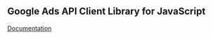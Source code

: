 ## Google Ads API Client Library for JavaScript

[Documentation](https://google-ads-javascript.netlify.com)